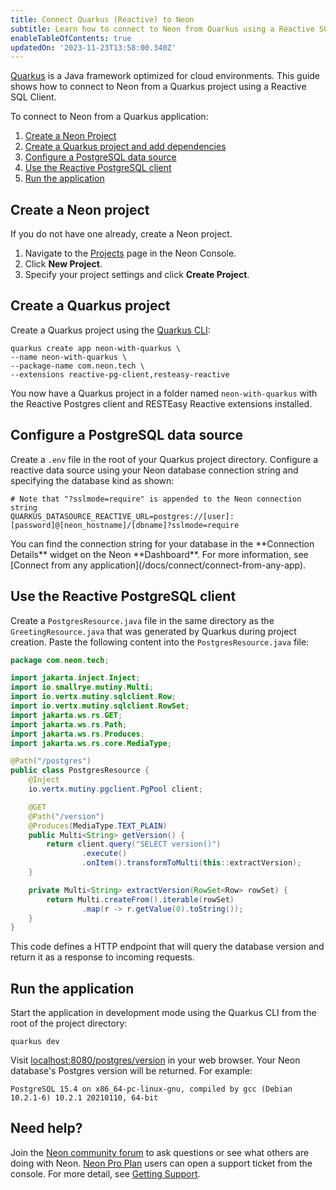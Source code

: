 ```yaml
---
title: Connect Quarkus (Reactive) to Neon
subtitle: Learn how to connect to Neon from Quarkus using a Reactive SQL Client
enableTableOfContents: true
updatedOn: '2023-11-23T13:58:00.340Z'
---
```


[Quarkus](https://quarkus.io/) is a Java framework optimized for cloud environments. This guide shows how to connect to Neon from a Quarkus project using a Reactive SQL Client.

To connect to Neon from a Quarkus application:

1. [Create a Neon Project](#create-a-neon-project)
2. [Create a Quarkus project and add dependencies](#create-a-quarkus-project)
3. [Configure a PostgreSQL data source](#configure-a-postgresql-data-source)
4. [Use the Reactive PostgreSQL client](#use-the-reactive-postgresql-client)
5. [Run the application](#run-the-application)

## Create a Neon project

If you do not have one already, create a Neon project.

1. Navigate to the [Projects](https://console.neon.tech/app/projects) page in the Neon Console.
2. Click **New Project**.
3. Specify your project settings and click **Create Project**.

## Create a Quarkus project

Create a Quarkus project using the [Quarkus CLI](https://quarkus.io/guides/cli-tooling):

```shell
quarkus create app neon-with-quarkus \
--name neon-with-quarkus \
--package-name com.neon.tech \
--extensions reactive-pg-client,resteasy-reactive
```

You now have a Quarkus project in a folder named `neon-with-quarkus` with the Reactive Postgres client and RESTEasy Reactive extensions installed.

## Configure a PostgreSQL data source

Create a `.env` file in the root of your Quarkus project directory. Configure a reactive data source using your Neon database connection string and specifying the database kind as shown:

<CodeBlock shouldWrap>

```shell
# Note that "?sslmode=require" is appended to the Neon connection string
QUARKUS_DATASOURCE_REACTIVE_URL=postgres://[user]:[password]@[neon_hostname]/[dbname]?sslmode=require
```

</CodeBlock>

<Admonition type="note">
You can find the connection string for your database in the **Connection Details** widget on the Neon **Dashboard**. For more information, see [Connect from any application](/docs/connect/connect-from-any-app).
</Admonition>

## Use the Reactive PostgreSQL client

Create a `PostgresResource.java` file in the same directory as the `GreetingResource.java` that was generated by Quarkus during project creation. Paste the following content into the `PostgresResource.java` file:

```java
package com.neon.tech;

import jakarta.inject.Inject;
import io.smallrye.mutiny.Multi;
import io.vertx.mutiny.sqlclient.Row;
import io.vertx.mutiny.sqlclient.RowSet;
import jakarta.ws.rs.GET;
import jakarta.ws.rs.Path;
import jakarta.ws.rs.Produces;
import jakarta.ws.rs.core.MediaType;

@Path("/postgres")
public class PostgresResource {
    @Inject
    io.vertx.mutiny.pgclient.PgPool client;

    @GET
    @Path("/version")
    @Produces(MediaType.TEXT_PLAIN)
    public Multi<String> getVersion() {
        return client.query("SELECT version()")
                .execute()
                .onItem().transformToMulti(this::extractVersion);
    }

    private Multi<String> extractVersion(RowSet<Row> rowSet) {
        return Multi.createFrom().iterable(rowSet)
                .map(r -> r.getValue(0).toString());
    }
}
```

This code defines a HTTP endpoint that will query the database version and return it as a response to incoming requests.

## Run the application

Start the application in development mode using the Quarkus CLI from the root of the project directory:

```shell
quarkus dev
```

Visit [localhost:8080/postgres/version](http://localhost:8080/postgres/version) in your web browser. Your Neon database's Postgres version will be returned. For example:

```
PostgreSQL 15.4 on x86_64-pc-linux-gnu, compiled by gcc (Debian 10.2.1-6) 10.2.1 20210110, 64-bit
```

## Need help?

Join the [Neon community forum](https://community.neon.tech/) to ask questions or see what others are doing with Neon. [Neon Pro Plan](/docs/introduction/pro-plan) users can open a support ticket from the console. For more detail, see [Getting Support](/docs/introduction/support).
